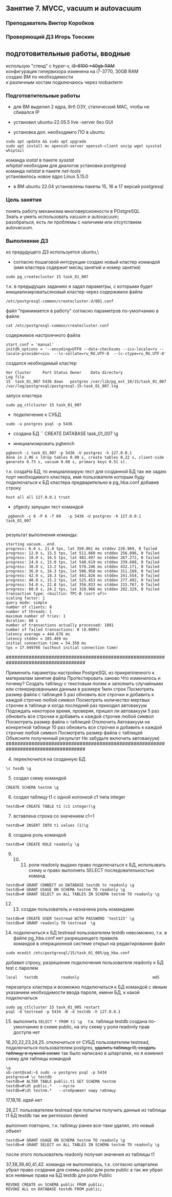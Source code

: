 ## Занятие 7. MVCC, vacuum и autovacuum
### Преподаватель Виктор Коробков
### Проверяющий ДЗ Игорь Тоескин

## подготовительные работы, вводные

использую "стенд" с hyper-v, ~~i3-6100 +40gb RAM~~\
конфигурация гипервизора изменена на i7-3770, 30GB RAM\
создаю ВМ по необходимости\
к различным хостам подключаюсь через mobaxterm

### Подготовтительные работы
* для ВМ выделил 2 ядра, 8гб ОЗУ, статический MAC, чтобы не сбивался IP

* установил ubuntu-22.05.5 live -server без GUI

* установка доп. необходимго ПО в ubuntu

```sudo apt update && sudo apt upgrade```\
```sudo apt install mc openssh-server openssh-client unzip wget sysstat whiptail```

команда _iostat_ в пакете _sysstat_\
_whiptail_ необходим для диалогов установки postgresql\
команда _netstat_ в пакете _net-tools_\
установилось новое ядро Linux 5.15.0

* в ВМ ubuntu 22.04 установлены пакеты 15, 16 и 17 версий postgresql

### Цель занятия

понять работу механизма многоверсионности в POstgreSQL\
Знать и уметь использовать vacuum и autovacuum;\
разобраться, есть ли проблемы с наличием или отсутствием autovacuum.


### Выполнение ДЗ



из предудущего ДЗ используется ubuntu,\


*  согласно пошаговой интсрукции создаю новый кластер командой (имя кластера содержит месяц занятий и номер занятия)
```
sudo pg_createcluster 15 task_01_007
```
т.к.  в предыдущих заданиях я задал параметры, с которыми будет инициализироватьсяновый кластер через содержимое файла
```
/etc/postgresql-common/createcluster.d/001.conf
```
файл "принимается в работу" согласно параметров по-умолчанию в файле
```
cat /etc/postgresql-common/createcluster.conf
```
содержимое настроечного файла
```
start_conf = 'manual'
initdb_options = '--encoding=UTF8 --data-checksums --icu-locale=ru --locale-provider=icu  --lc-collate=ru_RU.UTF-8  --lc-ctype=ru_RU.UTF-8'
```

создался необходимый кластер
```
Ver Cluster     Port Status Owner    Data directory                    Log file
15  task_01_007 5436 down   postgres /var/lib/pg_ext_10/15/task_01_007 /var/log/postgresql/postgresql-15-task_01_007.log
```

запуск кластера
```
sudo pg_ctlcluster 15 task_01_007
```

* подключение к СУБД
```
sudo -u postgres psql -p 5436
```

* создана БД
``
CREATE DATABASE task_01_007 \g

* инициализировать pgbench

```
pgbench -i task_01_007 -p 5436 -U postgres -h 127.0.0.1
done in 2.06 s (drop tables 0.00 s, create tables 0.22 s, client-side generate 0.73 s, vacuum 0.60 s, primary keys 0.51 s).

```
т.к. создаНа БД, то инициализирую тест для созданной БД
так же задаю порт необходимого кластера, имя пользователя которым буду подключаться к БД кластера
предварительно в pg_hba.conf добавив строку
```
host all all 127.0.0.1 trust
```
* pfgeoty запущен тест командой
```
 pgbench -c 8 -P 6 -T 60   -p 5436 -U postgres -h 127.0.0.1 task_01_007
 
```
результат выполнения команды:
```
starting vacuum...end.
progress: 6.0 s, 21.8 tps, lat 350.061 ms stddev 220.969, 0 failed
progress: 12.0 s, 15.5 tps, lat 511.660 ms stddev 256.096, 0 failed
progress: 18.0 s, 16.5 tps, lat 481.497 ms stddev 267.272, 0 failed
progress: 24.0 s, 15.0 tps, lat 540.619 ms stddev 339.608, 0 failed
progress: 30.0 s, 13.2 tps, lat 578.246 ms stddev 432.171, 0 failed
progress: 36.0 s, 16.3 tps, lat 506.958 ms stddev 311.169, 0 failed
progress: 42.0 s, 18.3 tps, lat 441.826 ms stddev 241.554, 0 failed
progress: 48.0 s, 15.2 tps, lat 525.453 ms stddev 277.492, 0 failed
progress: 54.0 s, 22.8 tps, lat 356.833 ms stddev 215.767, 0 failed
progress: 60.0 s, 24.2 tps, lat 328.966 ms stddev 202.329, 0 failed
transaction type: <builtin: TPC-B (sort of)>
scaling factor: 1
query mode: simple
number of clients: 8
number of threads: 1
maximum number of tries: 1
duration: 60 s
number of transactions actually processed: 1081
number of failed transactions: 0 (0.000%)
latency average = 444.678 ms
latency stddev = 285.469 ms
initial connection time = 54.350 ms
tps = 17.949766 (without initial connection time)

```

####################################################################################

Применить параметры настройки PostgreSQL из прикрепленного к материалам занятия файла
Протестировать заново
Что изменилось и почему?
Создать таблицу с текстовым полем и заполнить случайными или сгенерированными данным в размере 1млн строк
Посмотреть размер файла с таблицей
5 раз обновить все строчки и добавить к каждой строчке любой символ
Посмотреть количество мертвых строчек в таблице и когда последний раз приходил автовакуум
Подождать некоторое время, проверяя, пришел ли автовакуум
5 раз обновить все строчки и добавить к каждой строчке любой символ
Посмотреть размер файла с таблицей
Отключить Автовакуум на конкретной таблице
10 раз обновить все строчки и добавить к каждой строчке любой символ
Посмотреть размер файла с таблицей
Объясните полученный результат
Не забудьте включить автовакуум)
####################################################################################




4. переключился на созданную БД
```
\c tesdb \g
```

5. создал схему командой
```
CREATE SCHEMA testnm \g
```

6. создал таблицу t1 с одной колонкой c1 типа integer
```
testdb=# CREATE TABLE t1 (c1 integer)\g
```

7. вставлена строка со значением c1=1
```
testdb=# INSERT INTO t1 values (1)\g

```

8. создана роль командой
```
testdb=# CREATE ROLE readonly \g

```

9. 10. 11. роли readonly выдано право подключаться к БД, использвать схему и право выполнять SELECT последовательностью команд
```
testdb=# GRANT CONNECT on DATABASE testdb to readonly \g
testdb=# GRANT USAGE ON SCHEMA testnm TO readonly \g
testdb=# GRANT SELECT on ALL TABLES IN SCHEMA testnm TO readonly \g

```


12. 13. создан пользователь и назначена роль командами
```
testdb=# CREATE USER testread WITH PASSWORD 'test123' \g
testdb=# GRANT readonly TO testread  \g

```

14. подключиться к БД testread пользователем testdb невозможно, т.к. в файле pg_hba.conf нет разрешающего правила\
командой в операционной системе открыл на редактирование файл
```
sudo mcedit /etc/postgresql/15/task_01_005/pg_hba.conf
```

добавил строку, разрешение подключения пользователя readonly к БД test с паролем
```
local   testdb          readonly                                md5
```

перезапуск кластера и возможно подключиться к БД командой с явным указанием необходимости ввода пароля, имени БД, к какой подключаться 
```
sudo pg_ctlcluster 15 task_01_005 restart
psql -U testread -p 5434 -W -d testdb -h 127.0.0.1
```


15. выполнить ```SELECT * FROM t1 \g  ``` т.к. таблица testdb создана по-умолчанию в схеме public, на эту схему у роли readonly прав доступа нет

16,20,22,23,24,25.  отключиться от СУБД пользователем testread, подключиться пользователем postgres, ~~удалить таблицу t1, создать таблицу в нужной схеме~~ так было написано в шпаргалке, но я изменил схему для таблицы командой

```
\q
ub-cent@sad:~$ sudo -u postgres psql -p 5434
postgres=# \c testdb
testdb=# ALTER TABLE public.t1 SET SCHEMA testnm
testdb=#\dt public.*   --пусто
testdb=#\dt testnm.*   --отображает нашу таблицу
```

17,18,19. идей нет


26,27. пользователем testread при попытке получить данные из таблицы t1 БД testdb так же permission denied


выполнил повторно, т.к. таблицу ранее все-таки удалял, это новый объект
```
testdb=# GRANT USAGE ON SCHEMA testnm TO readonly \g
testdb=# GRANT SELECT on ALL TABLES IN SCHEMA testnm TO readonly \g

```
после этого пользователь readonly получил значения из таблицы t1


37,38,39,40,41,42. команда не выполнилась, т.к. согласно шпаргалки убрал право создания для схемы public для роли public
а так же убрал все неявные права на БД testdb для роли Public
```
REVOKE CREATE on SCHEMA public FROM public; 
REVOKE ALL on DATABASE testdb FROM public; 
```

